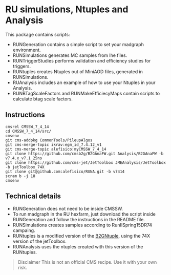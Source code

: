 # RU simulations, Ntuples and Analysis


This package contains scripts:

* RUNGeneration contains a simple script to set your madgraph environment. 
* RUNSimulations generates MC samples from lhe files.
* RUNTriggerStudies performs validation and efficiency studies for triggers.
* RUNtuples creates Ntuples out of MiniAOD files, generated in RUNSimulations.
* RUAnalysis includes an example of how to use your Ntuples in your Analysis.
* RUNBTagScaleFactors and RUNMakeEfficiecyMaps contain scripts to calculate btag scale factors. 


## Instructions
```
cmsrel CMSSW_7_4_14
cd CMSSW_7_4_14/src/
cmsenv 
git cms-addpkg CommonTools/PileupAlgos
git cms-merge-topic ikrav:egm_id_7.4.12_v1
git cms-merge-topic alefisico:myCMSSW_7_4_14
git clone https://github.com/cmsb2g/B2GAnaFW.git Analysis/B2GAnaFW -b v7.4.x_v7.1_25ns
git clone https://github.com/cms-jet/JetToolbox JMEAnalysis/JetToolbox -b jetToolbox_74X
git clone git@github.com:alefisico/RUNA.git -b v7414
scram b -j 18
cmsenv
```

## Technical details

* RUNGeneration does not need to be inside CMSSW.
* To run madgraph in the RU hexfarm, just download the script inside RUNGeneration and follow the instructions in the README file.
* RUNSimulations creates samples according to RunIISpring15DR74 campaing.
* RUNtuples is a modified version of the [B2GNtuple](https://github.com/cmsb2g/B2GAnaFW/tree/master), using the 74X version of the jetToolbox.
* RUNAnalysis uses the ntuples created with this version of the RUNtuples. 

> Disclaimer
> This is not an official CMS recipe. Use it with your own risk.
